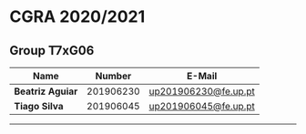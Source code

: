 # CGRA 2020/2021

## Group T7xG06
| Name             | Number    | E-Mail               |
| ---------------- | --------- | -------------------- |
| <strong>Beatriz Aguiar</strong>   | 201906230 | up201906230@fe.up.pt |
| <strong>Tiago Silva</strong>      | 201906045 | up201906045@fe.up.pt |

----